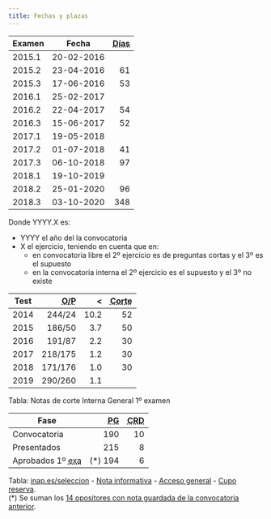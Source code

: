 ```yaml
---
title: Fechas y plazas
---
```


| Examen | Fecha | <abbr title="Días transcurridos desde el anterior examen">Días</abbr> |
|-|-|-:|
| 2015.1 | 20-02-2016 |     |
| 2015.2 | 23-04-2016 |  61 |
| 2015.3 | 17-06-2016 |  53 |
| 2016.1 | 25-02-2017 |     |
| 2016.2 | 22-04-2017 |  54 |
| 2016.3 | 15-06-2017 |  52 |
| 2017.1 | 19-05-2018 |     |
| 2017.2 | 01-07-2018 |  41 |
| 2017.3 | 06-10-2018 |  97 |
| 2018.1 | 19-10-2019 |     |
| 2018.2 | 25-01-2020 |  96 |
| 2018.3 | 03-10-2020 | 348 |

Donde YYYY.X es:

* YYYY el año del la convocatoria
* X el ejercicio, teniendo en cuenta que en:
    * en convocatoria libre el 2º ejercicio es de preguntas cortas y el 3º es el supuesto
    * en la convocatoria interna el 2º ejercicio es el supuesto y el 3º no existe

| Test | <abbr title="Opositores/P, siendo P el número de notas contabilizadas según los criterios de selección">O/P</abbr> | < | <abbr title="Nota de corte">Corte</abbr> |
|-|-:|-:|-:|
| 2014 |  244/24 | 10.2 | 52 |
| 2015 |  186/50 |  3.7 | 50 |
| 2016 |  191/87 |  2.2 | 30 |
| 2017 | 218/175 |  1.2 | 30 |
| 2018 | 171/176 |  1.0 | 30 |
| 2019 | 290/260 |  1.1 |    |

Tabla: Notas de corte Interna General 1º examen

| Fase         | <abbr title="Plazas generales">PG</abbr> | <abbr title="Cupo reserva personas con discapacidad">CRD</abbr> |
|--------------|-------:|---:|
| Convocatoria |    190 | 10 |
| Presentados  |    215 |  8 |
| Aprobados 1º <abbr title="Examen">exa</abbr> |(*) 194 |  6 |

Tabla: [inap.es/seleccion](https://www.inap.es/seleccion) - [Nota informativa](https://www.inap.es/documents/10136/1712229/Nota+CPS+opositores+diciembre+datos+y+fechas.pdf/4f5bc213-6257-6140-40ed-ae5653abfc4e) - [Acceso general](https://sede.inap.gob.es/documents/59312/1925742/1-GSI-PI-DM-SUP_PG_154AB89SD658.pdf/f3815824-6242-e6fa-188f-d6e44a548823) - [Cupo reserva](https://sede.inap.gob.es/documents/59312/1925742/1-GSI-PI-DM-SUP_CRD_154AB89SD658.pdf/2950488d-93a7-43f7-29e2-a4345b08743b).<br/>(*) Se suman los [14 opositores con nota guardada de la convocatoria anterior](https://sede.inap.gob.es/documents/59312/1925742/ExentosGSI-P_154AB89SD658.pdf/7f732e10-df2d-5fab-c830-962129b5df9d).

